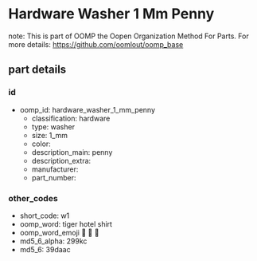 # Hardware Washer 1 Mm Penny  

note: This is part of OOMP the Oopen Organization Method For Parts. For more details: https://github.com/oomlout/oomp_base

##  part details





### id
* oomp_id: hardware_washer_1_mm_penny
  * classification: hardware
  * type: washer
  * size: 1_mm
  * color: 
  * description_main: penny
  * description_extra: 
  * manufacturer: 
  * part_number: 

### other_codes
* short_code: w1
* oomp_word: tiger hotel shirt
* oomp_word_emoji :tiger: :hotel: :shirt:
* md5_6_alpha: 299kc
* md5_6: 39daac